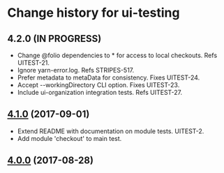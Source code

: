 # Change history for ui-testing

## 4.2.0 (IN PROGRESS)
* Change @folio dependencies to * for access to local checkouts. Refs UITEST-21.
* Ignore yarn-error.log. Refs STRIPES-517.
* Prefer metadata to metaData for consistency. Fixes UITEST-24.
* Accept --workingDirectory CLI option. Fixes UITEST-23.
* Include ui-organization integration tests. Refs UITEST-27.

## [4.1.0](https://github.com/folio-org/ui-testing/tree/v4.0.0) (2017-09-01)

* Extend README with documentation on module tests. UITEST-2.
* Add module 'checkout' to main test.

## [4.0.0](https://github.com/folio-org/ui-testing/tree/v4.0.0) (2017-08-28)
